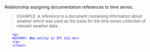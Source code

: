 ﻿Relationship assigning documentation references to time series.

> <font size="-1">EXAMPLE: A reference to a document containing
        information about weather which was used as the basis for 
        the time series collection of relevant weather data.
        </font>

> <font color="#0000FF" size="-1">
		<p>
    	HISTORY: New entity in IFC 2x2.<br>
	    </p>
    	</font>